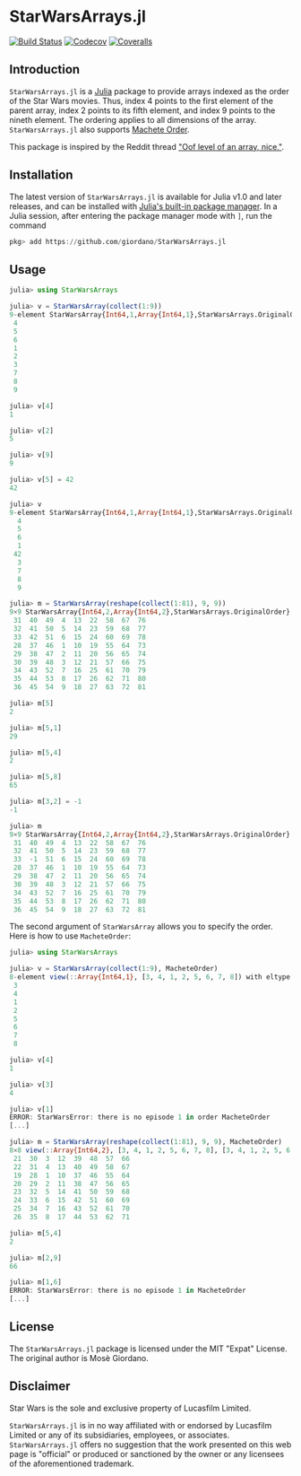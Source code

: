 # StarWarsArrays.jl

[![Build Status](https://github.com/giordano/StarWarsArrays.jl/actions/workflows/CI.yml/badge.svg?branch=main)](https://github.com/giordano/StarWarsArrays.jl/actions/workflows/CI.yml?query=branch%3Amain)
[![Codecov](https://codecov.io/gh/giordano/StarWarsArrays.jl/branch/master/graph/badge.svg)](https://codecov.io/gh/giordano/StarWarsArrays.jl)
[![Coveralls](https://coveralls.io/repos/github/giordano/StarWarsArrays.jl/badge.svg?branch=master)](https://coveralls.io/github/giordano/StarWarsArrays.jl?branch=master)

## Introduction

`StarWarsArrays.jl` is a [Julia](https://julialang.org/) package to provide
arrays indexed as the order of the Star Wars movies.  Thus, index 4 points to
the first element of the parent array, index 2 points to its fifth element, and
index 9 points to the nineth element.  The ordering applies to all dimensions of
the array.  `StarWarsArrays.jl` also supports [Machete
Order](https://www.nomachetejuggling.com/2011/11/11/the-star-wars-saga-suggested-viewing-order/).

This package is inspired by the Reddit thread ["Oof level of an array,
nice."](https://www.reddit.com/r/ProgrammerHumor/comments/clna6k/oof_level_of_an_array_nice/).

## Installation

The latest version of `StarWarsArrays.jl` is available for Julia v1.0 and
later releases, and can be installed with [Julia's built-in package
manager](https://julialang.github.io/Pkg.jl/stable/).  In a Julia session, after
entering the package manager mode with `]`, run the command

```julia
pkg> add https://github.com/giordano/StarWarsArrays.jl
```

## Usage

```julia
julia> using StarWarsArrays

julia> v = StarWarsArray(collect(1:9))
9-element StarWarsArray{Int64,1,Array{Int64,1},StarWarsArrays.OriginalOrder}:
 4
 5
 6
 1
 2
 3
 7
 8
 9

julia> v[4]
1

julia> v[2]
5

julia> v[9]
9

julia> v[5] = 42
42

julia> v
9-element StarWarsArray{Int64,1,Array{Int64,1},StarWarsArrays.OriginalOrder}:
  4
  5
  6
  1
 42
  3
  7
  8
  9

julia> m = StarWarsArray(reshape(collect(1:81), 9, 9))
9×9 StarWarsArray{Int64,2,Array{Int64,2},StarWarsArrays.OriginalOrder}:
 31  40  49  4  13  22  58  67  76
 32  41  50  5  14  23  59  68  77
 33  42  51  6  15  24  60  69  78
 28  37  46  1  10  19  55  64  73
 29  38  47  2  11  20  56  65  74
 30  39  48  3  12  21  57  66  75
 34  43  52  7  16  25  61  70  79
 35  44  53  8  17  26  62  71  80
 36  45  54  9  18  27  63  72  81

julia> m[5]
2

julia> m[5,1]
29

julia> m[5,4]
2

julia> m[5,8]
65

julia> m[3,2] = -1
-1

julia> m
9×9 StarWarsArray{Int64,2,Array{Int64,2},StarWarsArrays.OriginalOrder}:
 31  40  49  4  13  22  58  67  76
 32  41  50  5  14  23  59  68  77
 33  -1  51  6  15  24  60  69  78
 28  37  46  1  10  19  55  64  73
 29  38  47  2  11  20  56  65  74
 30  39  48  3  12  21  57  66  75
 34  43  52  7  16  25  61  70  79
 35  44  53  8  17  26  62  71  80
 36  45  54  9  18  27  63  72  81
```

The second argument of `StarWarsArray` allows you to specify the order.  Here is how to
use `MacheteOrder`:

```julia
julia> using StarWarsArrays

julia> v = StarWarsArray(collect(1:9), MacheteOrder)
8-element view(::Array{Int64,1}, [3, 4, 1, 2, 5, 6, 7, 8]) with eltype Int64:
 3
 4
 1
 2
 5
 6
 7
 8

julia> v[4]
1

julia> v[3]
4

julia> v[1]
ERROR: StarWarsError: there is no episode 1 in order MacheteOrder
[...]

julia> m = StarWarsArray(reshape(collect(1:81), 9, 9), MacheteOrder)
8×8 view(::Array{Int64,2}, [3, 4, 1, 2, 5, 6, 7, 8], [3, 4, 1, 2, 5, 6, 7, 8]) with eltype Int64:
 21  30  3  12  39  48  57  66
 22  31  4  13  40  49  58  67
 19  28  1  10  37  46  55  64
 20  29  2  11  38  47  56  65
 23  32  5  14  41  50  59  68
 24  33  6  15  42  51  60  69
 25  34  7  16  43  52  61  70
 26  35  8  17  44  53  62  71

julia> m[5,4]
2

julia> m[2,9]
66

julia> m[1,6]
ERROR: StarWarsError: there is no episode 1 in MacheteOrder
[...]
```

## License

The `StarWarsArrays.jl` package is licensed under the MIT "Expat" License.  The
original author is Mosè Giordano.

## Disclaimer

Star Wars is the sole and exclusive property of Lucasfilm Limited.

`StarWarsArrays.jl` is in no way affiliated with or endorsed by Lucasfilm
Limited or any of its subsidiaries, employees, or
associates. `StarWarsArrays.jl` offers no suggestion that the work presented on
this web page is "official" or produced or sanctioned by the owner or any
licensees of the aforementioned trademark.

